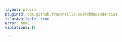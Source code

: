 ```yaml
---
layout: plugin
pluginId: com.github.frapontillo.switchdependencies
isJarAvailable: true
error: NONE
violations: []

---
```

